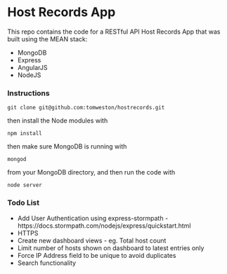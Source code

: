 # Host Records App

This repo contains the code for a RESTful API Host Records App that was built using the MEAN stack:

<ul>
<li>MongoDB</li>
<li>Express</li>
<li>AngularJS</li>
<li>NodeJS</li>
</ul>

<h3>Instructions</h3>

    git clone git@github.com:tomweston/hostrecords.git

then install the Node modules with

    npm install

then make sure MongoDB is running with

    mongod

from your MongoDB directory, and then run the code with 

    node server

<h3>Todo List</h3>

<ul>
<li>Add User Authentication using express-stormpath - https://docs.stormpath.com/nodejs/express/quickstart.html</li>
<li>HTTPS</li>
<li>Create new dashboard views - eg. Total host count</li>
<li>Limit number of hosts shown on dashboard to latest entries only</li>
<li>Force IP Address field to be unique to avoid duplicates</li>
<li>Search functionality</li>
</ul> 
